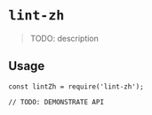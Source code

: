 # `lint-zh`

> TODO: description

## Usage

```
const lintZh = require('lint-zh');

// TODO: DEMONSTRATE API
```
